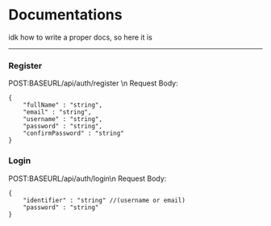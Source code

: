 # Documentations
idk how to write a proper docs, so here it is
___
### Register

POST:BASEURL/api/auth/register \n
Request Body:
```
{
    "fullName" : "string",
    "email" : "string",
    "username" : "string",
    "password" : "string",
    "confirmPassword" : "string"
}
```

### Login 

POST:BASEURL/api/auth/login\n
Request Body:
```
{
    "identifier" : "string" //(username or email)
    "password" : "string"
}
```